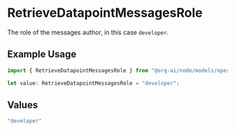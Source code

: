 # RetrieveDatapointMessagesRole

The role of the messages author, in this case  `developer`.

## Example Usage

```typescript
import { RetrieveDatapointMessagesRole } from "@orq-ai/node/models/operations";

let value: RetrieveDatapointMessagesRole = "developer";
```

## Values

```typescript
"developer"
```